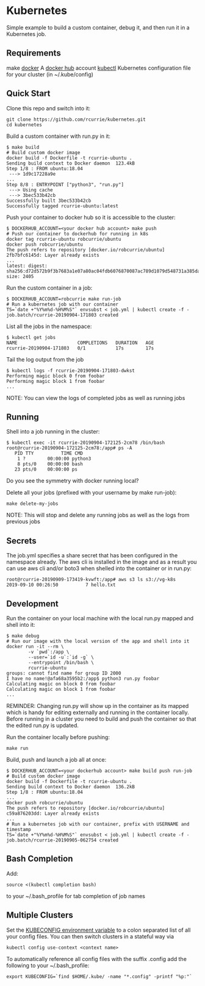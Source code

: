 # Kubernetes
Simple example to build a custom container, debug it, and then run it in a Kubernetes job.

## Requirements
make
[docker](https://docs.docker.com/install/)
A [docker hub](https://hub.docker.com) account
[kubectl](https://kubernetes.io/docs/tasks/tools/install-kubectl/)
Kubernetes configuration file for your cluster (in ~/.kube/config)

## Quick Start
Clone this repo and switch into it:
```
git clone https://github.com/rcurrie/kubernetes.git
cd kubernetes
```
Build a custom container with run.py in it:
```
$ make build
# Build custom docker image
docker build -f Dockerfile -t rcurrie-ubuntu .
Sending build context to Docker daemon  123.4kB
Step 1/8 : FROM ubuntu:18.04
 ---> 1d9c17228a9e
...
Step 8/8 : ENTRYPOINT ["python3", "run.py"]
 ---> Using cache
 ---> 3bec533b42cb
Successfully built 3bec533b42cb
Successfully tagged rcurrie-ubuntu:latest
```
Push your container to docker hub so it is accessible to the cluster:
```
$ DOCKERHUB_ACCOUNT=<your docker hub account> make push
# Push our container to dockerhub for running in k8s
docker tag rcurrie-ubuntu robcurrie/ubuntu
docker push robcurrie/ubuntu
The push refers to repository [docker.io/robcurrie/ubuntu]
2fb7bfc6145d: Layer already exists
...
latest: digest: sha256:d72d572b9f3b7683a1e07a80ac04fdb6076870087ac789d1079d548731a385da size: 2405
```
Run the custom container in a job:
```
$ DOCKERHUB_ACCOUNT=robcurrie make run-job
# Run a kubernetes job with our container
TS=`date +"%Y%m%d-%H%M%S"` envsubst < job.yml | kubectl create -f -
job.batch/rcurrie-20190904-171803 created
```
List all the jobs in the namespace:
```
$ kubectl get jobs
NAME                      COMPLETIONS   DURATION   AGE
rcurrie-20190904-171803   0/1           17s        17s
```
Tail the log output from the job
```
$ kubectl logs -f rcurrie-20190904-171803-dwkst
Performing magic block 0 from foobar
Performing magic block 1 from foobar
...
```
NOTE: You can view the logs of completed jobs as well as running jobs

## Running
Shell into a job running in the cluster:
```
$ kubectl exec -it rcurrie-20190904-172125-2cm78 /bin/bash
root@rcurrie-20190904-172125-2cm78:/app# ps -A
   PID TTY          TIME CMD
    1 ?        00:00:00 python3
    8 pts/0    00:00:00 bash
   23 pts/0    00:00:00 ps
```
Do you see the symmetry with docker running local?

Delete all your jobs (prefixed with your username by make run-job):
```
make delete-my-jobs
```
NOTE: This will stop and delete any running jobs as well as the logs from previous jobs

## Secrets
The job.yml specifies a share secret that has been configured in the namespace already. The aws cli is installed in the image and as a result you can use aws cli and/or boto3 when shelled into the container or in run.py:
```
root@rcurrie-20190909-173419-kvwft:/app# aws s3 ls s3://vg-k8s
2019-09-10 00:26:50          7 hello.txt
```

## Development
Run the container on your local machine with the local run.py mapped and shell into it:
```
$ make debug
# Run our image with the local version of the app and shell into it
docker run -it --rm \
        -v `pwd`:/app \
        --user=`id -u`:`id -g` \
        --entrypoint /bin/bash \
        rcurrie-ubuntu
groups: cannot find name for group ID 2000
I have no name!@afa68a3595b2:/app$ python3 run.py foobar
Calculating magic on block 0 from foobar
Calculating magic on block 1 from foobar
...
```
REMINDER: Changing run.py will show up in the container as its mapped which is handy for editing externally and running in the container locally. Before running in a cluster you need to build and push the container so that the edited run.py is updated.

Run the container locally before pushing:
```
make run
```

Build, push and launch a job all at once:
```
$ DOCKERHUB_ACCOUNT=<your dockerhub account> make build push run-job
# Build custom docker image
docker build -f Dockerfile -t rcurrie-ubuntu .
Sending build context to Docker daemon  136.2kB
Step 1/8 : FROM ubuntu:18.04
...
docker push robcurrie/ubuntu
The push refers to repository [docker.io/robcurrie/ubuntu]
c59a876203dd: Layer already exists
...
# Run a kubernetes job with our container, prefix with USERNAME and timestamp
TS=`date +"%Y%m%d-%H%M%S"` envsubst < job.yml | kubectl create -f -
job.batch/rcurrie-20190905-062754 created
```

## Bash Completion
Add:
```
source <(kubectl completion bash)
```
to your ~/.bash_profile for tab completion of job names

## Multiple Clusters
Set the [KUBECONFIG environment variable](https://kubernetes.io/docs/concepts/configuration/organize-cluster-access-kubeconfig/#supporting-multiple-clusters-users-and-authentication-mechanisms) to a colon separated list of all your config files. You can then switch clusters in a stateful way via 
```
kubectl config use-context <context name>
```
To automatically reference all config files with the suffix .config add the following to your ~/.bash_profile:
```
export KUBECONFIG=`find $HOME/.kube/ -name "*.config" -printf "%p:"`
```
